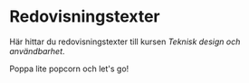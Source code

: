 ---
---
Redovisningstexter
=========================

Här hittar du redovisningstexter till kursen *Teknisk design och användbarhet*.

Poppa lite popcorn och let's go!
